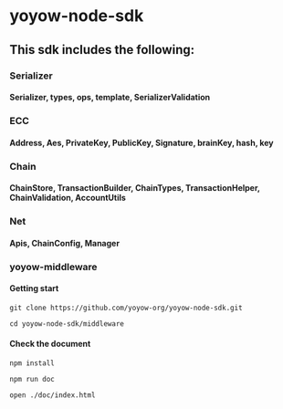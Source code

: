 # yoyow-node-sdk

## This sdk includes the following:
### Serializer
#### Serializer, types, ops, template, SerializerValidation
### ECC
#### Address, Aes, PrivateKey, PublicKey, Signature, brainKey, hash, key
### Chain
#### ChainStore, TransactionBuilder, ChainTypes, TransactionHelper, ChainValidation, AccountUtils
### Net
#### Apis, ChainConfig, Manager

### yoyow-middleware
#### Getting start
 
    git clone https://github.com/yoyow-org/yoyow-node-sdk.git
 
    cd yoyow-node-sdk/middleware

#### Check the document

    npm install

    npm run doc

    open ./doc/index.html
